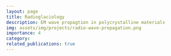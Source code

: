```yaml
---
layout: page
title: Radioglaciology
description: EM wave propagtion in polycrystalline materials
img: assets/img/projects/radio-wave-propagation.png
importance: 4
category: 
related_publications: true
---
```


